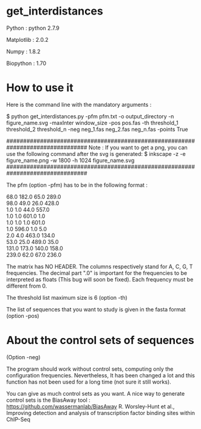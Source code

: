 # get_interdistances
Python  : python 2.7.9

Matplotlib : 2.0.2

Numpy : 1.8.2

Biopython : 1.70

# How to use it 
Here is the command line with the mandatory arguments : 

$ python get_interdistances.py -pfm pfm.txt  -o output_directory -n figure_name.svg -maxInter window_size  -pos pos.fas -th threshold_1 threshold_2 threshold_n -neg neg_1.fas neg_2.fas neg_n.fas -points True  

################################################################################
Note : If you want to get a png, you can use the following command after the svg is generated:
$ inkscape -z -e figure_name.png -w 1800 -h 1024 figure_name.svg
################################################################################

The pfm (option -pfm) has to be in the following format :

68.0	182.0	65.0	289.0  
98.0	49.0	26.0	428.0  
1.0	1.0	44.0	557.0  
1.0	1.0	601.0	1.0  
1.0	1.0	1.0	601.0  
1.0	596.0	1.0	5.0  
2.0	4.0	463.0	134.0  
53.0	25.0	489.0	35.0  
131.0	173.0	140.0	158.0  
239.0	62.0	67.0	236.0  

The matrix has NO HEADER. The columns respectively stand for A, C, G, T frequencies. The decimal part ".0" is important for the frequencies to be interpreted as floats (This bug will soon be fixed). Each frequency must be different from 0.

The threshold list maximum size is 6 (option -th)

The list of sequences that you want to study is given in the fasta format (option -pos)

# About the control sets of sequences

(Option -neg)

The program should work without control sets, computing only the configuration frequencies. Nevertheless, It has been changed a lot and this function has not been used for a long time (not sure it still works).

You can give as much control sets as you want. A nice way to generate control sets is the BiasAway  tool :
https://github.com/wassermanlab/BiasAway
R. Worsley-Hunt et al., Improving detection and analysis of transcription factor binding sites within ChIP-Seq


